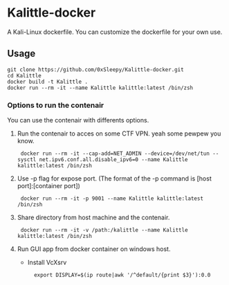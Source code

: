 # Kalittle-docker
A Kali-Linux dockerfile. You can customize the dockerfile for your own use.

## Usage
    
    git clone https://github.com/0xSleepy/Kalittle-docker.git
    cd Kalittle
    docker build -t Kalittle .
    docker run --rm -it --name Kalittle kalittle:latest /bin/zsh

### Options to run the contenair

You can use the contenair with differents options.

1. Run the contenair to acces on some CTF VPN. yeah some pewpew you know.

        docker run --rm -it --cap-add=NET_ADMIN --device=/dev/net/tun --sysctl net.ipv6.conf.all.disable_ipv6=0 --name Kalittle kalittle:latest /bin/zsh
   
2. Use -p flag for expose port. (The format of the -p command is [host port]:[container port]) 

        docker run --rm -it -p 9001 --name Kalittle kalittle:latest /bin/zsh
    
3. Share directory from host machine and the contenair.

        docker run --rm -it -v /path:/kalittle --name Kalittle kalittle:latest /bin/zsh

4. Run GUI app from docker container on windows host.

   * Install VcXsrv 
                
           export DISPLAY=$(ip route|awk '/^default/{print $3}'):0.0
        
    
